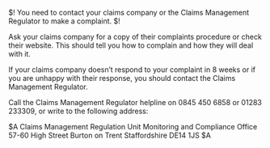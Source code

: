 $! You need to contact your claims company or the Claims Management Regulator to make a complaint. $!

Ask your claims company for a copy of their complaints procedure or check their website. This should tell you how to complain and how they will deal with it.

If your claims company doesn’t respond to your complaint in 8 weeks or if you are unhappy with their response, you should contact the Claims Management Regulator.

Call the Claims Management Regulator helpline on 0845 450 6858 or 01283 233309, or write to the following address:

$A
Claims Management Regulation Unit
Monitoring and Compliance Office
57-60 High Street
Burton on Trent
Staffordshire
DE14 1JS
$A
